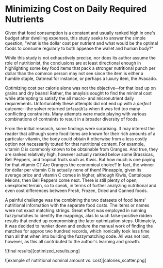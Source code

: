 # Minimizing Cost on Daily Required Nutrients

Given that food consumption is a constant and usually ranked high in one's budget after dwelling expenses, this study seeks to answer the simple question, "what is the dollar cost per nutrient and what would be the optimal foods to consume regularly to both appease the wallet and human body?"

While this study is not exhaustively precise, nor does its author assume the role of nutritionist, the conclusions are at least directional enough in highlighting some key food items that pack a stronger nutritional punch per dollar than the common person may not see since the item is either a humble staple, Oatmeal for instance, or perhaps a luxury item, the Avacado.

Optimizing cost per calorie alone was not the objective--for that load up on grains and dry beans! Rather, the anaylsis sought to find the minimal cost while attempting to satisfy the all macro- and micronutrient daily requirements. Unfortunately these attempts did not end up with a *perfect* outcome--the solver returned `infeasible` when it was fed too many conflicting constraints. Many attempts were made playing with various combinations of contraints to result in a broader diversity of foods.

From the initial research, some findings were surprising. It may interest the reader that although some food items are known for their rich amounts of a particular vitamin, the body could obtain it otherwise from a less costly option not necessarily touted for that nutritional content. For example, vitamin C is commonly known to be obtainable from Oranges. And true, they are ranked relatively high, however actually ranked below some Brassicas, Bell Peppers, and tropical fruits such as Kiwis. But how much is one paying for that vitamin C? Are Oranges the economical choice? In fact, the winner for dollar per vitamin C is actually none of them! Pineapple, given its average price and vitamin C comes in higher, although Kiwis, Cantaloupe Melons, then Bell Peppers come next. There is still plenty of open, unexplored terrain, so to speak, in terms of further analyzing nutritional and even cost differences between Fresh, Frozen, Dried and Canned foods.

A painful challenge was the combining the two datasets of food items' nutritional information with the separate food costs. The items or names were not exact matching strings. Great effort was employed in running fuzzymatches to identify the mappings, alas to such false-positive ridden results that ended up compromising the later optimization steps. Ultimately, it was decided to hunker down and endure the manual work of finding the matches for approx two hundred records, which ironically took less time than all that when into building the fuzzymatching code. All was not lost, however, as this all contributed to the author's learning and growth.

![final results][optimized_results.png]

![example of nutritional nominal amount vs. cost][calories_scatter.png]